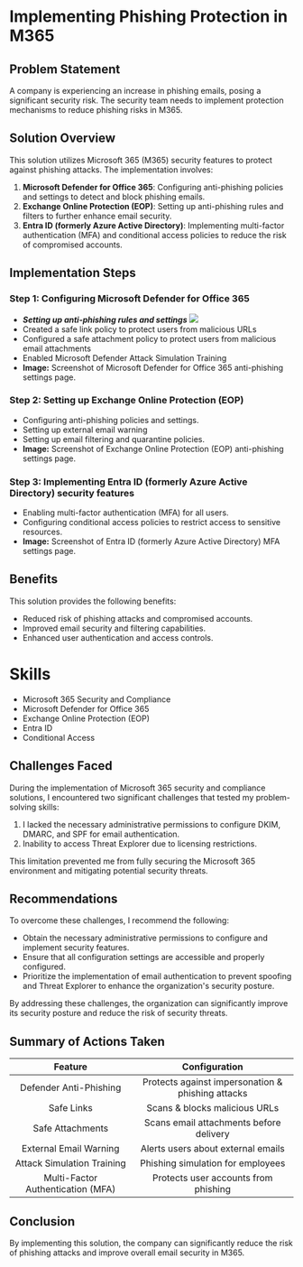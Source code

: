 # Implementing Phishing Protection in M365

## Problem Statement
A company is experiencing an increase in phishing emails, posing a significant security risk. The security team needs to implement protection mechanisms to reduce phishing risks in M365.

## Solution Overview
This solution utilizes Microsoft 365 (M365) security features to protect against phishing attacks. The implementation involves:

1. **Microsoft Defender for Office 365**: Configuring anti-phishing policies and settings to detect and block phishing emails.
2. **Exchange Online Protection (EOP)**: Setting up anti-phishing rules and filters to further enhance email security.
3. **Entra ID (formerly Azure Active Directory)**: Implementing multi-factor authentication (MFA) and conditional access policies to reduce the risk of compromised accounts.

## Implementation Steps
### Step 1: Configuring Microsoft Defender for Office 365
* **_Setting up anti-phishing rules and settings_**
![](antipolicy1.png)
* Created a safe link policy to protect users from malicious URLs
* Configured a safe attachment policy to protect users from malicious email attachments
* Enabled Microsoft Defender Attack Simulation Training
* **Image:** Screenshot of Microsoft Defender for Office 365 anti-phishing settings page.

### Step 2: Setting up Exchange Online Protection (EOP)
* Configuring anti-phishing policies and settings.
* Setting up external email warning
* Setting up email filtering and quarantine policies.
* **Image:** Screenshot of Exchange Online Protection (EOP) anti-phishing settings page.

### Step 3: Implementing Entra ID (formerly Azure Active Directory) security features
* Enabling multi-factor authentication (MFA) for all users.
* Configuring conditional access policies to restrict access to sensitive resources.
* **Image:** Screenshot of Entra ID (formerly Azure Active Directory) MFA settings page.

## Benefits
This solution provides the following benefits:

* Reduced risk of phishing attacks and compromised accounts.
* Improved email security and filtering capabilities.
* Enhanced user authentication and access controls.


# Skills
- Microsoft 365 Security and Compliance
- Microsoft Defender for Office 365
- Exchange Online Protection (EOP)
- Entra ID 
- Conditional Access 

  
## Challenges Faced
During the implementation of Microsoft 365 security and compliance solutions, I encountered two significant challenges that tested my problem-solving skills:

1. I lacked the necessary administrative permissions to configure DKIM, DMARC, and SPF for email authentication.
2. Inability to access Threat Explorer due to licensing restrictions.

This limitation prevented me from fully securing the Microsoft 365 environment and mitigating potential security threats.

## Recommendations
To overcome these challenges, I recommend the following:

- Obtain the necessary administrative permissions to configure and implement security features.
- Ensure that all configuration settings are accessible and properly configured.
- Prioritize the implementation of email authentication to prevent spoofing and Threat Explorer to enhance the organization's security posture.

By addressing these challenges, the organization can significantly improve its security posture and reduce the risk of security threats.

## Summary of Actions Taken

Feature                              |           Configuration
:-----------------------------------:|:--------------------------------------------------------------:
Defender Anti-Phishing               |Protects against impersonation & phishing attacks
Safe Links                           |Scans & blocks malicious URLs
Safe Attachments                     |Scans email attachments before delivery
External Email Warning               |Alerts users about external emails
Attack Simulation Training           |Phishing simulation for employees
Multi-Factor Authentication (MFA)    |Protects user accounts from phishing



## Conclusion
By implementing this solution, the company can significantly reduce the risk of phishing attacks and improve overall email security in M365.

